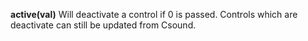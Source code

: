 <a name="active"></a>
**active(val)** Will deactivate a control if 0 is passed. Controls which are deactivate can still be updated from Csound.
